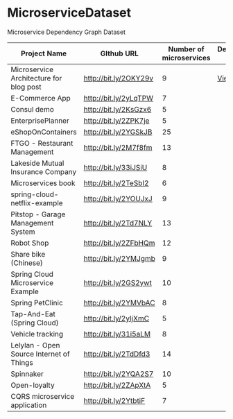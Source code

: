 # MicroserviceDataset
Microservice Dependency Graph Dataset


| Project Name                             | GIthub URL            | Number of microservices | Dependency Graph |
|------------------------------------------|-----------------------|-------------------------|------------------|
| Microservice Architecture for blog post  | http://bit.ly/2OKY29v | 9                       |    <a href="https://github.com/clowee/MicroDepGraph/raw/master/resultGraphs/ftgo-application-master.png" download="ftgo-application-master.svg">View</a>              |
| E-Commerce App                           | http://bit.ly/2yLqTPW | 7                       |                  |
| Consul demo                              | http://bit.ly/2KsGzx6 | 5                       |                  |
| EnterprisePlanner                        | http://bit.ly/2ZPK7je | 5                       |                  |
| eShopOnContainers                        | http://bit.ly/2YGSkJB | 25                      |                  |
| FTGO - Restaurant Management             | http://bit.ly/2M7f8fm | 13                      |                  |
| Lakeside Mutual Insurance Company        | http://bit.ly/33iJSiU | 8                       |                  |
| Microservices book                       | http://bit.ly/2TeSbI2 | 6                       |                  |
| spring-cloud-netflix-example             | http://bit.ly/2YOUJxJ | 9                       |                  |
| Pitstop - Garage Management System       | http://bit.ly/2Td7NLY | 13                      |                  |
| Robot Shop                               | http://bit.ly/2ZFbHQm | 12                      |                  |
| Share bike (Chinese)                     | http://bit.ly/2YMJgmb | 9                       |                  |
| Spring Cloud Microservice Example        | http://bit.ly/2GS2ywt | 10                      |                  |
| Spring PetClinic                         | http://bit.ly/2YMVbAC | 8                       |                  |
| Tap-And-Eat (Spring Cloud)               | http://bit.ly/2yIjXmC | 5                       |                  |
| Vehicle tracking                         | http://bit.ly/31i5aLM | 8                       |                  |
| Lelylan - Open Source Internet of Things | http://bit.ly/2TdDfd3 | 14                      |                  |
| Spinnaker                                | http://bit.ly/2YQA2S7 | 10                      |                  |
| Open-loyalty                             | http://bit.ly/2ZApXtA | 5                       |                  |
| CQRS microservice application            | http://bit.ly/2YtbtiF | 7                       |                  |